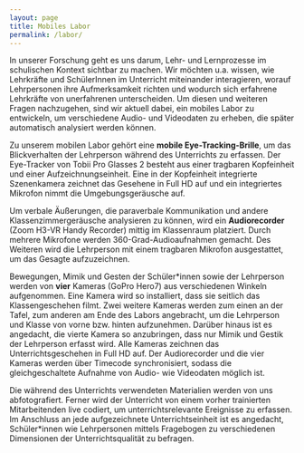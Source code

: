 ```yaml
---
layout: page
title: Mobiles Labor
permalink: /labor/
---
```

<p>In unserer Forschung geht es uns darum, Lehr- und Lernprozesse im schulischen Kontext sichtbar zu machen. Wir möchten u.a. wissen, wie Lehrkräfte und SchülerInnen im Unterricht miteinander interagieren, worauf Lehrpersonen ihre Aufmerksamkeit richten und wodurch sich erfahrene Lehrkräfte von unerfahrenen unterscheiden. Um diesen und weiteren Fragen nachzugehen, sind wir aktuell dabei, ein mobiles Labor zu entwickeln, um verschiedene Audio- und Videodaten zu erheben, die später automatisch analysiert werden können.</p>

<p>Zu unserem mobilen Labor gehört eine <b>mobile Eye-Tracking-Brille</b>, um das Blickverhalten der Lehrperson während des Unterrichts zu erfassen. Der Eye-Tracker von Tobii Pro Glasses 2 besteht aus einer tragbaren Kopfeinheit und einer Aufzeichnungseinheit. Eine in der Kopfeinheit integrierte Szenenkamera zeichnet das Gesehene in Full HD auf und ein integriertes Mikrofon nimmt die Umgebungsgeräusche auf.</p>

<p>Um verbale Äußerungen, die paraverbale Kommunikation und andere Klassenzimmergeräusche analysieren zu können, wird ein <b>Audiorecorder</b> (Zoom H3-VR Handy Recorder) mittig im Klassenraum platziert. Durch mehrere Mikrofone werden 360-Grad-Audioaufnahmen gemacht. Des Weiteren wird die Lehrperson mit einem tragbaren Mikrofon ausgestattet, um das Gesagte aufzuzeichnen.</p>

<p>Bewegungen, Mimik und Gesten der Schüler*innen sowie der Lehrperson werden von <b>vier</b> Kameras (GoPro Hero7) aus verschiedenen Winkeln aufgenommen. Eine Kamera wird so installiert, dass sie seitlich das Klassengeschehen filmt. Zwei weitere Kameras werden zum einen an der Tafel, zum anderen am Ende des Labors angebracht, um die Lehrperson und Klasse von vorne bzw. hinten aufzunehmen. Darüber hinaus ist es angedacht, die vierte Kamera so anzubringen, dass nur Mimik und Gestik der Lehrperson erfasst wird. Alle Kameras zeichnen das Unterrichtsgeschehen in Full HD auf. Der Audiorecorder und die vier Kameras werden über Timecode synchronisiert, sodass die gleichgeschaltete Aufnahme von Audio- wie Videodaten möglich ist.</p>

<p>Die während des Unterrichts verwendeten Materialien werden von uns abfotografiert. Ferner wird der Unterricht von einem vorher trainierten Mitarbeitenden live codiert, um unterrichtsrelevante Ereignisse zu erfassen. Im Anschluss an jede aufgezeichnete Unterrichtseinheit ist es angedacht, Schüler*innen wie Lehrpersonen mittels Fragebogen zu verschiedenen Dimensionen der Unterrichtsqualität zu befragen.</p>


